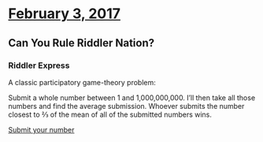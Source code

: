 # [February 3, 2017](https://fivethirtyeight.com/features/can-you-rule-riddler-nation/)
## Can You Rule Riddler Nation?

### Riddler Express

A classic participatory game-theory problem:

Submit a whole number between 1 and 1,000,000,000. I’ll then take all those numbers and find the average submission. Whoever submits the number closest to ⅔ of the mean of all of the submitted numbers wins.

[Submit your number](https://docs.google.com/forms/d/e/1FAIpQLSfeHEg59FEeYW6rGN5DZ93MSziTEMp0Yg1ZsSMB2doVw9SPBw/viewform)
